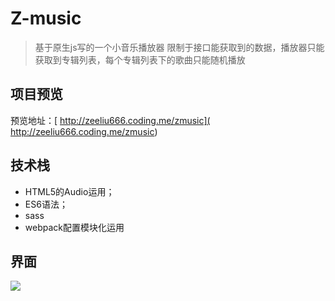 # Z-music
> 基于原生js写的一个小音乐播放器
> 限制于接口能获取到的数据，播放器只能获取到专辑列表，每个专辑列表下的歌曲只能随机播放

## 项目预览
预览地址：[ http://zeeliu666.coding.me/zmusic]( http://zeeliu666.coding.me/zmusic)

## 技术栈

- HTML5的Audio运用；
- ES6语法；
- sass
- webpack配置模块化运用



## 界面
![](http://olch1yuye.bkt.clouddn.com/18-5-6/99463575.jpg)
